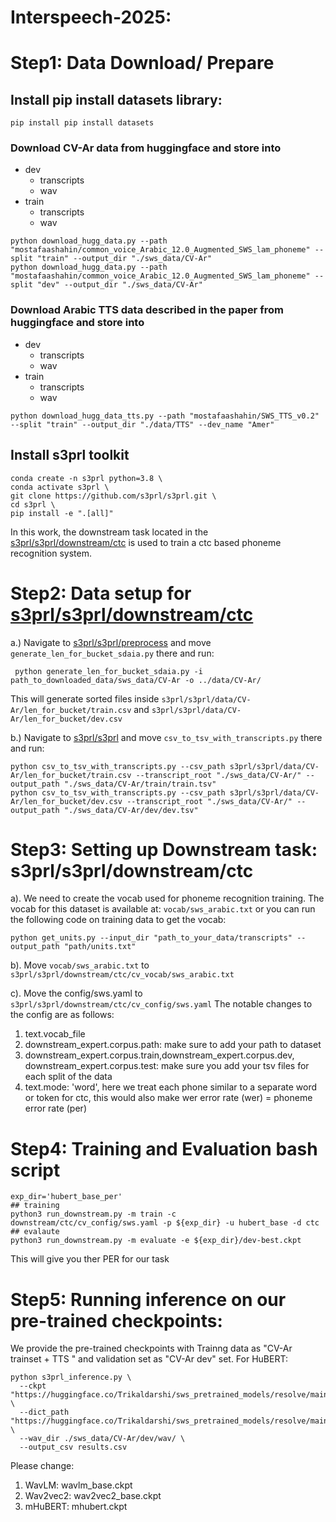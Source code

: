 # Interspeech-2025: 
# Step1: Data Download/ Prepare
 ## Install pip install datasets library:
```pip install pip install datasets ```
### Download CV-Ar data from huggingface and store into 
 - dev
   - transcripts
   - wav
 - train
   - transcripts
   - wav
 ```
python download_hugg_data.py --path "mostafaashahin/common_voice_Arabic_12.0_Augmented_SWS_lam_phoneme" --split "train" --output_dir "./sws_data/CV-Ar"
python download_hugg_data.py --path "mostafaashahin/common_voice_Arabic_12.0_Augmented_SWS_lam_phoneme" --split "dev" --output_dir "./sws_data/CV-Ar"

```
### Download Arabic TTS data described in the paper from huggingface and store into 
 - dev
   - transcripts
   - wav
 - train
   - transcripts
   - wav
```
python download_hugg_data_tts.py --path "mostafaashahin/SWS_TTS_v0.2" --split "train" --output_dir "./data/TTS" --dev_name "Amer"
```
## Install s3prl toolkit
```
conda create -n s3prl python=3.8 \
conda activate s3prl \
git clone https://github.com/s3prl/s3prl.git \
cd s3prl \
pip install -e ".[all]"
```
In this work, the downstream task located in the [s3prl/s3prl/downstream/ctc](https://github.com/s3prl/s3prl/tree/main/s3prl/downstream/ctc) is used to train a ctc based phoneme recognition system.

# Step2: Data setup for [s3prl/s3prl/downstream/ctc](https://github.com/s3prl/s3prl/tree/main/s3prl/downstream/ctc)

a.) 
Navigate to [s3prl/s3prl/preprocess](https://github.com/s3prl/s3prl/tree/main/s3prl/preprocess) and move  ``` generate_len_for_bucket_sdaia.py ``` there and run:

``` python generate_len_for_bucket_sdaia.py -i path_to_downloaded_data/sws_data/CV-Ar -o ../data/CV-Ar/```

This will generate sorted files inside ```s3prl/s3prl/data/CV-Ar/len_for_bucket/train.csv``` and ```s3prl/s3prl/data/CV-Ar/len_for_bucket/dev.csv```

b.) 
Navigate to [s3prl/s3prl](https://github.com/s3prl/s3prl/tree/main/s3prl/) and move  ``` csv_to_tsv_with_transcripts.py ``` there and run:

```
python csv_to_tsv_with_transcripts.py --csv_path s3prl/s3prl/data/CV-Ar/len_for_bucket/train.csv --transcript_root "./sws_data/CV-Ar/" --output_path "./sws_data/CV-Ar/train/train.tsv"
python csv_to_tsv_with_transcripts.py --csv_path s3prl/s3prl/data/CV-Ar/len_for_bucket/dev.csv --transcript_root "./sws_data/CV-Ar/" --output_path "./sws_data/CV-Ar/dev/dev.tsv"
```

# Step3: Setting up Downstream task: s3prl/s3prl/downstream/ctc

a). We need to create the vocab used for phoneme recognition training. The vocab for this dataset is available at: ```vocab/sws_arabic.txt``` or you can run the following code on training data to get the vocab:
```
python get_units.py --input_dir "path_to_your_data/transcripts" --output_path "path/units.txt"
```
b). Move ```vocab/sws_arabic.txt``` to ```s3prl/s3prl/downstream/ctc/cv_vocab/sws_arabic.txt```

c). Move the config/sws.yaml to  ```s3prl/s3prl/downstream/ctc/cv_config/sws.yaml```
The notable changes to the config are as follows:
 1. text.vocab_file
 2. downstream_expert.corpus.path: make sure to add your path to dataset
 3. downstream_expert.corpus.train,downstream_expert.corpus.dev, downstream_expert.corpus.test: make sure you add your tsv files for each split of the data
 4. text.mode: 'word', here we treat each phone similar to a separate word or token for ctc, this would also make wer error rate (wer) = phoneme error rate (per)

# Step4: Training and Evaluation bash script
```
exp_dir='hubert_base_per'
## training
python3 run_downstream.py -m train -c downstream/ctc/cv_config/sws.yaml -p ${exp_dir} -u hubert_base -d ctc
## evalaute
python3 run_downstream.py -m evaluate -e ${exp_dir}/dev-best.ckpt
```
This will give you ther PER for our task

# Step5: Running inference on our pre-trained checkpoints:
We provide the pre-trained checkpoints with Trainng data as "CV-Ar trainset + TTS " and validation set as "CV-Ar dev" set.
For HuBERT:
```
python s3prl_inference.py \
  --ckpt "https://huggingface.co/Trikaldarshi/sws_pretrained_models/resolve/main/hubert_base.ckpt" \
  --dict_path "https://huggingface.co/Trikaldarshi/sws_pretrained_models/resolve/main/sws_arabic.txt" \
  --wav_dir ./sws_data/CV-Ar/dev/wav/ \
  --output_csv results.csv
```
Please change:
 1. WavLM: wavlm_base.ckpt
 2. Wav2vec2: wav2vec2_base.ckpt
 3. mHuBERT: mhubert.ckpt

